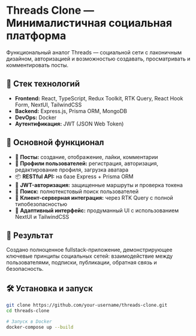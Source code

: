 # Threads Clone — Минималистичная социальная платформа

Функциональный аналог Threads — социальной сети с лаконичным дизайном, авторизацией и возможностью создавать, просматривать и комментировать посты.

## 🚀 Стек технологий

- **Frontend:** React, TypeScript, Redux Toolkit, RTK Query, React Hook Form, NextUI, TailwindCSS
- **Backend:** Express.js, Prisma ORM, MongoDB
- **DevOps:** Docker
- **Аутентификация:** JWT (JSON Web Token)

## 🔧 Основной функционал

- 📄 **Посты:** создание, отображение, лайки, комментарии
- 👤 **Профили пользователей:** регистрация, авторизация, редактирование профиля, загрузка аватара
- 📦 **RESTful API:** на базе Express + Prisma ORM
- 🔐 **JWT-авторизация:** защищенные маршруты и проверка токена
- 🔎 **Поиск:** полнотекстовый поиск пользователей
- 🔗 **Клиент-серверная интеграция:** через RTK Query с полной типобезопасностью
- 📱 **Адаптивный интерфейс:** продуманный UI с использованием NextUI и TailwindCSS

## 🎯 Результат

Создано полноценное fullstack-приложение, демонстрирующее ключевые принципы социальных сетей: взаимодействие между пользователями, подписки, публикации, обратная связь и безопасность.

## 🛠 Установка и запуск

```bash
git clone https://github.com/your-username/threads-clone.git
cd threads-clone

# Запуск в Docker
docker-compose up --build
